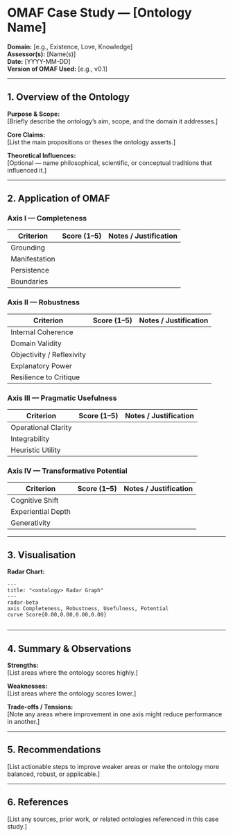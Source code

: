 # OMAF Case Study — [Ontology Name]

**Domain:** [e.g., Existence, Love, Knowledge]  
**Assessor(s):** [Name(s)]  
**Date:** [YYYY-MM-DD]  
**Version of OMAF Used:** [e.g., v0.1]

---

## 1. Overview of the Ontology
**Purpose & Scope:**  
[Briefly describe the ontology’s aim, scope, and the domain it addresses.]

**Core Claims:**  
[List the main propositions or theses the ontology asserts.]

**Theoretical Influences:**  
[Optional — name philosophical, scientific, or conceptual traditions that influenced it.]

---

## 2. Application of OMAF

### Axis I — Completeness
| Criterion | Score (1–5) | Notes / Justification |
|-----------|-------------|-----------------------|
| Grounding |  |  |
| Manifestation |  |  |
| Persistence |  |  |
| Boundaries |  |  |

### Axis II — Robustness
| Criterion | Score (1–5) | Notes / Justification |
|-----------|-------------|-----------------------|
| Internal Coherence |  |  |
| Domain Validity |  |  |
| Objectivity / Reflexivity |  |  |
| Explanatory Power |  |  |
| Resilience to Critique |  |  |

### Axis III — Pragmatic Usefulness
| Criterion | Score (1–5) | Notes / Justification |
|-----------|-------------|-----------------------|
| Operational Clarity |  |  |
| Integrability |  |  |
| Heuristic Utility |  |  |

### Axis IV — Transformative Potential
| Criterion | Score (1–5) | Notes / Justification |
|-----------|-------------|-----------------------|
| Cognitive Shift |  |  |
| Experiential Depth |  |  |
| Generativity |  |  |

---

## 3. Visualisation
**Radar Chart:**

```mermaid
---
title: "<ontology> Radar Graph"
---
radar-beta
axis Completeness, Robustness, Usefulness, Potential
curve Score{0.00,0.00,0.00,0.00}
  
```

---

## 4. Summary & Observations
**Strengths:**  
[List areas where the ontology scores highly.]

**Weaknesses:**  
[List areas where the ontology scores lower.]

**Trade-offs / Tensions:**  
[Note any areas where improvement in one axis might reduce performance in another.]

---

## 5. Recommendations
[List actionable steps to improve weaker areas or make the ontology more balanced, robust, or applicable.]

---

## 6. References
[List any sources, prior work, or related ontologies referenced in this case study.]
